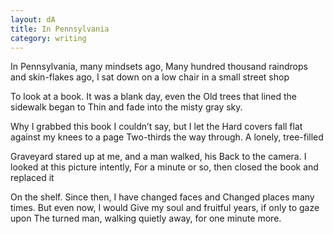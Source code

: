 ```yaml
---
layout: dA
title: In Pennsylvania
category: writing
---
```


In Pennsylvania, many mindsets ago,
Many hundred thousand raindrops and skin-flakes ago,
I sat down on a low chair in a small street shop 

To look at a book.  It was a blank day, even the
Old trees that lined the sidewalk began to
Thin and fade into the misty gray sky.

Why I grabbed this book I couldn’t say, but I let the
Hard covers fall flat against my knees to a page
Two-thirds the way through.  A lonely, tree-filled

Graveyard stared up at me, and a man walked, his
Back to the camera.  I looked at this picture intently,
For a minute or so, then closed the book and replaced it

On the shelf.  Since then, I have changed faces and
Changed places many times.  But even now, I would
Give my soul and fruitful years, if only to gaze upon
The turned man, walking quietly away, for one minute more.
